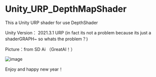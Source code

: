 # Unity_URP_DepthMapShader
This a  Unity URP shader for use DepthShader

Unity Version： 2021.3.1 URP (in fact its not a problem because its just a shaderGRAPH~ so whats the problem？)

Picture：from SD Ai （GreatAI！）

![image](https://github.com/work110/Unity_URP_DepthMapShader/blob/main/view.gif)

Enjoy and happy new year！



